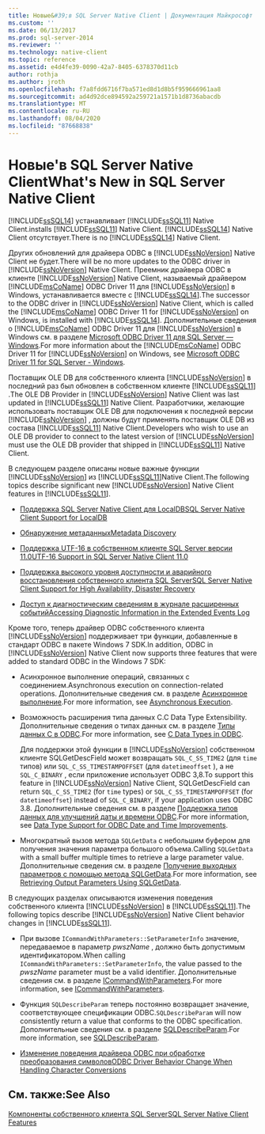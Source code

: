 ```yaml
---
title: Новые&#39;в SQL Server Native Client | Документация Майкрософт
ms.custom: ''
ms.date: 06/13/2017
ms.prod: sql-server-2014
ms.reviewer: ''
ms.technology: native-client
ms.topic: reference
ms.assetid: e4d4fe39-0090-42a7-8405-6378370d11cb
author: rothja
ms.author: jroth
ms.openlocfilehash: f7a8fdd6716f7ba571ed8d1d8b5f959666961aa8
ms.sourcegitcommit: ad4d92dce894592a259721a1571b1d8736abacdb
ms.translationtype: MT
ms.contentlocale: ru-RU
ms.lasthandoff: 08/04/2020
ms.locfileid: "87668838"
---
```

# <a name="what39s-new-in-sql-server-native-client"></a><span data-ttu-id="14cf2-102">Новые&#39;в SQL Server Native Client</span><span class="sxs-lookup"><span data-stu-id="14cf2-102">What&#39;s New in SQL Server Native Client</span></span>
  [!INCLUDE[ssSQL14](../../includes/sssql14-md.md)] <span data-ttu-id="14cf2-103">устанавливает [!INCLUDE[ssSQL11](../../includes/sssql11-md.md)] Native Client.</span><span class="sxs-lookup"><span data-stu-id="14cf2-103">installs [!INCLUDE[ssSQL11](../../includes/sssql11-md.md)] Native Client.</span></span> <span data-ttu-id="14cf2-104">[!INCLUDE[ssSQL14](../../includes/sssql14-md.md)] Native Client отсутствует.</span><span class="sxs-lookup"><span data-stu-id="14cf2-104">There is no [!INCLUDE[ssSQL14](../../includes/sssql14-md.md)] Native Client.</span></span>  
  
 <span data-ttu-id="14cf2-105">Других обновлений для драйвера ODBC в [!INCLUDE[ssNoVersion](../../includes/ssnoversion-md.md)] Native Client не будет.</span><span class="sxs-lookup"><span data-stu-id="14cf2-105">There will be no more updates to the ODBC driver in [!INCLUDE[ssNoVersion](../../includes/ssnoversion-md.md)] Native Client.</span></span> <span data-ttu-id="14cf2-106">Преемник драйвера ODBC в клиенте [!INCLUDE[ssNoVersion](../../includes/ssnoversion-md.md)] Native Client, называемый драйвером [!INCLUDE[msCoName](../../includes/msconame-md.md)] ODBC Driver 11 для [!INCLUDE[ssNoVersion](../../includes/ssnoversion-md.md)] в Windows, устанавливается вместе с [!INCLUDE[ssSQL14](../../includes/sssql14-md.md)].</span><span class="sxs-lookup"><span data-stu-id="14cf2-106">The successor to the ODBC driver in [!INCLUDE[ssNoVersion](../../includes/ssnoversion-md.md)] Native Client, which is called the [!INCLUDE[msCoName](../../includes/msconame-md.md)] ODBC Driver 11 for [!INCLUDE[ssNoVersion](../../includes/ssnoversion-md.md)] on Windows, is installed with [!INCLUDE[ssSQL14](../../includes/sssql14-md.md)].</span></span> <span data-ttu-id="14cf2-107">Дополнительные сведения о [!INCLUDE[msCoName](../../includes/msconame-md.md)] ODBC Driver 11 для [!INCLUDE[ssNoVersion](../../includes/ssnoversion-md.md)] в Windows см. в разделе [Microsoft ODBC Driver 11 для SQL Server — Windows](https://www.microsoft.com/download/details.aspx?id=36434).</span><span class="sxs-lookup"><span data-stu-id="14cf2-107">For more information about the [!INCLUDE[msCoName](../../includes/msconame-md.md)] ODBC Driver 11 for [!INCLUDE[ssNoVersion](../../includes/ssnoversion-md.md)] on Windows, see [Microsoft ODBC Driver 11 for SQL Server - Windows](https://www.microsoft.com/download/details.aspx?id=36434).</span></span>  
  
 <span data-ttu-id="14cf2-108">Поставщик OLE DB для собственного клиента [!INCLUDE[ssNoVersion](../../includes/ssnoversion-md.md)] в последний раз был обновлен в собственном клиенте [!INCLUDE[ssSQL11](../../includes/sssql11-md.md)] .</span><span class="sxs-lookup"><span data-stu-id="14cf2-108">The OLE DB Provider in [!INCLUDE[ssNoVersion](../../includes/ssnoversion-md.md)] Native Client was last updated in [!INCLUDE[ssSQL11](../../includes/sssql11-md.md)] Native Client.</span></span> <span data-ttu-id="14cf2-109">Разработчики, желающие использовать поставщик OLE DB для подключения к последней версии [!INCLUDE[ssNoVersion](../../includes/ssnoversion-md.md)] , должны будут применять поставщик OLE DB из состава [!INCLUDE[ssSQL11](../../includes/sssql11-md.md)] Native Client.</span><span class="sxs-lookup"><span data-stu-id="14cf2-109">Developers who wish to use an OLE DB provider to connect to the latest version of [!INCLUDE[ssNoVersion](../../includes/ssnoversion-md.md)] must use the OLE DB provider that shipped in [!INCLUDE[ssSQL11](../../includes/sssql11-md.md)] Native Client.</span></span>  
  
 <span data-ttu-id="14cf2-110">В следующем разделе описаны новые важные функции [!INCLUDE[ssNoVersion](../../includes/ssnoversion-md.md)] из [!INCLUDE[ssSQL11](../../includes/sssql11-md.md)]Native Client.</span><span class="sxs-lookup"><span data-stu-id="14cf2-110">The following topics describe significant new [!INCLUDE[ssNoVersion](../../includes/ssnoversion-md.md)] Native Client features in [!INCLUDE[ssSQL11](../../includes/sssql11-md.md)].</span></span>  
  
-   [<span data-ttu-id="14cf2-111">Поддержка SQL Server Native Client для LocalDB</span><span class="sxs-lookup"><span data-stu-id="14cf2-111">SQL Server Native Client Support for LocalDB</span></span>](features/sql-server-native-client-support-for-localdb.md)  
  
-   [<span data-ttu-id="14cf2-112">Обнаружение метаданных</span><span class="sxs-lookup"><span data-stu-id="14cf2-112">Metadata Discovery</span></span>](features/metadata-discovery.md)  
  
-   [<span data-ttu-id="14cf2-113">Поддержка UTF-16 в собственном клиенте SQL Server версии 11.0</span><span class="sxs-lookup"><span data-stu-id="14cf2-113">UTF-16 Support in SQL Server Native Client 11.0</span></span>](features/utf-16-support-in-sql-server-native-client-11-0.md)  
  
-   [<span data-ttu-id="14cf2-114">Поддержка высокого уровня доступности и аварийного восстановления собственного клиента SQL Server</span><span class="sxs-lookup"><span data-stu-id="14cf2-114">SQL Server Native Client Support for High Availability, Disaster Recovery</span></span>](features/sql-server-native-client-support-for-high-availability-disaster-recovery.md)  
  
-   [<span data-ttu-id="14cf2-115">Доступ к диагностическим сведениям в журнале расширенных событий</span><span class="sxs-lookup"><span data-stu-id="14cf2-115">Accessing Diagnostic Information in the Extended Events Log</span></span>](features/accessing-diagnostic-information-in-the-extended-events-log.md)  
  
 <span data-ttu-id="14cf2-116">Кроме того, теперь драйвер ODBC собственного клиента [!INCLUDE[ssNoVersion](../../includes/ssnoversion-md.md)] поддерживает три функции, добавленные в стандарт ODBC в пакете Windows 7 SDK.</span><span class="sxs-lookup"><span data-stu-id="14cf2-116">In addition, ODBC in [!INCLUDE[ssNoVersion](../../includes/ssnoversion-md.md)] Native Client now supports three features that were added to standard ODBC in the Windows 7 SDK:</span></span>  
  
-   <span data-ttu-id="14cf2-117">Асинхронное выполнение операций, связанных с соединением.</span><span class="sxs-lookup"><span data-stu-id="14cf2-117">Asynchronous execution on connection-related operations.</span></span> <span data-ttu-id="14cf2-118">Дополнительные сведения см. в разделе [Асинхронное выполнение](https://go.microsoft.com/fwlink/?LinkID=191493).</span><span class="sxs-lookup"><span data-stu-id="14cf2-118">For more information, see [Asynchronous Execution](https://go.microsoft.com/fwlink/?LinkID=191493).</span></span>  
  
-   <span data-ttu-id="14cf2-119">Возможность расширения типа данных C.</span><span class="sxs-lookup"><span data-stu-id="14cf2-119">C Data Type Extensibility.</span></span> <span data-ttu-id="14cf2-120">Дополнительные сведения о типах данных см. в разделе [Типы данных C в ODBC](https://go.microsoft.com/fwlink/?LinkID=191495).</span><span class="sxs-lookup"><span data-stu-id="14cf2-120">For more information, see [C Data Types in ODBC](https://go.microsoft.com/fwlink/?LinkID=191495).</span></span>  
  
     <span data-ttu-id="14cf2-121">Для поддержки этой функции в [!INCLUDE[ssNoVersion](../../includes/ssnoversion-md.md)] собственном клиенте SQLGetDescField может возвращать `SQL_C_SS_TIME2` (для `time` типов) или `SQL_C_SS_TIMESTAMPOFFSET` (для `datetimeoffset` ), а не `SQL_C_BINARY` , если приложение использует ODBC 3,8.</span><span class="sxs-lookup"><span data-stu-id="14cf2-121">To support this feature in [!INCLUDE[ssNoVersion](../../includes/ssnoversion-md.md)] Native Client, SQLGetDescField can return `SQL_C_SS_TIME2` (for `time` types) or `SQL_C_SS_TIMESTAMPOFFSET` (for `datetimeoffset`) instead of `SQL_C_BINARY`, if your application uses ODBC 3.8.</span></span> <span data-ttu-id="14cf2-122">Дополнительные сведения см. в разделе [Поддержка типов данных для улучшений даты и времени ODBC](features/date-and-time-improvements.md).</span><span class="sxs-lookup"><span data-stu-id="14cf2-122">For more information, see [Data Type Support for ODBC Date and Time Improvements](features/date-and-time-improvements.md).</span></span>  
  
-   <span data-ttu-id="14cf2-123">Многократный вызов метода `SQLGetData` с небольшим буфером для получения значения параметра большого объема.</span><span class="sxs-lookup"><span data-stu-id="14cf2-123">Calling `SQLGetData` with a small buffer multiple times to retrieve a large parameter value.</span></span> <span data-ttu-id="14cf2-124">Дополнительные сведения см. в разделе [Получение выходных параметров с помощью метода SQLGetData](https://go.microsoft.com/fwlink/?LinkID=191494).</span><span class="sxs-lookup"><span data-stu-id="14cf2-124">For more information, see [Retrieving Output Parameters Using SQLGetData](https://go.microsoft.com/fwlink/?LinkID=191494).</span></span>  
  
 <span data-ttu-id="14cf2-125">В следующих разделах описываются изменения поведения собственного клиента [!INCLUDE[ssNoVersion](../../includes/ssnoversion-md.md)] в [!INCLUDE[ssSQL11](../../includes/sssql11-md.md)].</span><span class="sxs-lookup"><span data-stu-id="14cf2-125">The following topics describe [!INCLUDE[ssNoVersion](../../includes/ssnoversion-md.md)] Native Client behavior changes in [!INCLUDE[ssSQL11](../../includes/sssql11-md.md)].</span></span>  
  
-   <span data-ttu-id="14cf2-126">При вызове `ICommandWithParameters::SetParameterInfo` значение, передаваемое в параметр *pwszName* , должно быть допустимым идентификатором.</span><span class="sxs-lookup"><span data-stu-id="14cf2-126">When calling `ICommandWithParameters::SetParameterInfo`, the value passed to the *pwszName* parameter must be a valid identifier.</span></span> <span data-ttu-id="14cf2-127">Дополнительные сведения см. в разделе [ICommandWithParameters](../native-client-ole-db-interfaces/icommandwithparameters.md).</span><span class="sxs-lookup"><span data-stu-id="14cf2-127">For more information, see [ICommandWithParameters](../native-client-ole-db-interfaces/icommandwithparameters.md).</span></span>  
  
-   <span data-ttu-id="14cf2-128">Функция `SQLDescribeParam` теперь постоянно возвращает значение, соответствующее спецификации ODBC.</span><span class="sxs-lookup"><span data-stu-id="14cf2-128">`SQLDescribeParam` will now consistently return a value that conforms to the ODBC specification.</span></span> <span data-ttu-id="14cf2-129">Дополнительные сведения см. в разделе [SQLDescribeParam](../native-client-odbc-api/sqldescribeparam.md).</span><span class="sxs-lookup"><span data-stu-id="14cf2-129">For more information, see [SQLDescribeParam](../native-client-odbc-api/sqldescribeparam.md).</span></span>  
  
-   [<span data-ttu-id="14cf2-130">Изменение поведения драйвера ODBC при обработке преобразования символов</span><span class="sxs-lookup"><span data-stu-id="14cf2-130">ODBC Driver Behavior Change When Handling Character Conversions</span></span>](features/odbc-driver-behavior-change-when-handling-character-conversions.md)  
  
## <a name="see-also"></a><span data-ttu-id="14cf2-131">См. также:</span><span class="sxs-lookup"><span data-stu-id="14cf2-131">See Also</span></span>  
 [<span data-ttu-id="14cf2-132">Компоненты собственного клиента SQL Server</span><span class="sxs-lookup"><span data-stu-id="14cf2-132">SQL Server Native Client Features</span></span>](features/sql-server-native-client-features.md)  
  
  
